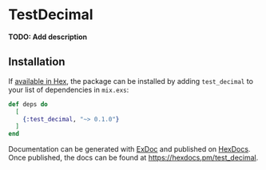# TestDecimal

**TODO: Add description**

## Installation

If [available in Hex](https://hex.pm/docs/publish), the package can be installed
by adding `test_decimal` to your list of dependencies in `mix.exs`:

```elixir
def deps do
  [
    {:test_decimal, "~> 0.1.0"}
  ]
end
```

Documentation can be generated with [ExDoc](https://github.com/elixir-lang/ex_doc)
and published on [HexDocs](https://hexdocs.pm). Once published, the docs can
be found at <https://hexdocs.pm/test_decimal>.

